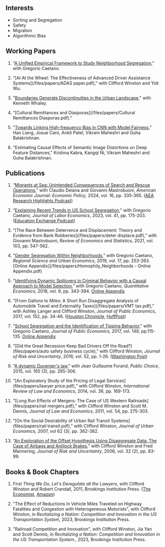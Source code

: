 ## Interests
- Sorting and Segregation
- Safety
- Migration
- Algorithmic Bias
   
## Working Papers

1. “[A Unified Empirical Framework to Study Neighborhood Segregation](/files/papers/Segregation.pdf),” with Gregorio Caetano.

2. “[AI At the Wheel: The Effectiveness of Advanced Driver Assistance Systems](/files/papers/ADAS paper.pdf),” with Clifford Winston and Yidi Wu.

3. "[Boundaries Generate Discontinuities in the Urban Landscape](/files/papers/Fragmentation.pdf)," with Kenneth Whaley.

4. “[Cultural Remittances and Diasporas](/files/papers/Cultural Remittances Diasporas.pdf).”

6. "[Towards Linking High-frequency Bias in CNN with Model Fairness](https://arxiv.org/abs/2302.03750),” Hao Liang, Josue Caro, Ankit Patel, Vikram Maheshri and Guha Balakrishnan.

7. "Estimating Causal Effects of Semantic Image Distortions on Deep Feature Distances," Krishna Kabra, Kangqi Ni, Vikram Maheshri and Guha Balakrishnan.


## Publications

1. “[Migrants at Sea: Unintended Consequences of Search and Rescue Operations](/files/papers/migrants_at_sea_AEJ.pdf),” with Claudio Deiana and Giovanni Mastrobuoni, *American Economic Journal: Economic Policy*, 2024, vol. 16, pp. 335-365. ([AEA Research Highlights Podcast](https://www.aeaweb.org/research/search-rescue-migrants-consequences))

1. “[Explaining Recent Trends in US School Segregation](/files/papers/segregationUS_JOLE.pdf),” with Gregorio Caetano, *Journal of Labor Economics*, 2023, vol. 41, pp. 175-203. 
([Education Exchange Podcast](https://www.educationnext.org/education-exchange-segregation-u-s-schools/))

1. “[The Race Between Deterrence and Displacement: Theory and Evidence from Bank Robberies](/files/papers/deter displace.pdf),” with Giovanni Mastrobuoni, *Review of Economics and Statistics*, 2021, vol. 103, pp. 547-562.

2. “[Gender Segregation Within Neighborhoods](/files/papers/CaetanoMaheshri_Foursquare.pdf),” with Gregorio Caetano, *Regional Science and Urban Economics*, 2019, vol. 17, pp. 253-263. [Online Appendix](/files/papers/Homophily_Neighborhoods - Online Appendix.pdf) 

3. “[Identifying Dynamic Spillovers in Criminal Behavior with a Causal Approach to Model Selection](/files/papers/CaetanoMaheshri_BrokenWindows.pdf),” with Gregorio Caetano, *Quantitative Economics*, 2018, vol. 9, pp. 343-394. [Online Appendix](/files/papers/Caetano_Maheshri_BrokenWindows_Appendix.pdf)

4. “[From Gallons to Miles: A Short Run Disaggregate Analysis of Automobile Travel and Externality Taxes](/files/papers/VMT tax.pdf),” with Ashley Langer and Clifford Winston, *Journal of Public Economics*, 2017, vol. 152, pp. 34-46. 
([Houston Chronicle](https://www.chron.com/news/transportation/article/New-study-supports-distance-based-driving-tax-11253346.php), [HuffPost](https://www.huffpost.com/entry/a-quaint-notion-users-of-infrastructure-should-pay_b_596b9832e4b022bb9372b29f))

5. “[School Segregation and the Identification of Tipping Behavior](/files/papers/CaetanoMaheshri_tipping.pdf),” with Gregorio Caetano, *Journal of Public Economics*, 2017, vol. 148, pp.115-135. [Online Appendix](/files/papers/Caetano_Maheshri_tipping_appendix.pdf)

6. “[Did the Great Recession Keep Bad Drivers Off the Road?](files/papers/auto safety business cycle),” with Clifford Winston, *Journal of Risk and Uncertainty*, 2016, vol. 52, pp. 1-26. 
([Washington Post](https://www.washingtonpost.com/news/the-switch/wp/2016/08/26/this-surprising-economic-trend-helps-make-the-case-for-driverless-cars/?noredirect=on&utm_term=.d39942e9d5e7))

7. “[A dynamic Duverger's law](files/papers/duverger.pdf),” with Jean Guillaume Forand, *Public Choice*, 2015, vol. 165 (3), pp. 285-306.

8. “[An Exploratory Study of the Pricing of Legal Services](files/papers/lawyer price.pdf),” with Clifford Winston, *International Review of Law and Economics*, 2014, vol. 38, pp. 169-173.

9. “[Long Run Effects of Mergers: The Case of US Western Railroads](files/papers/rail mergers.pdf),” with Clifford Winston and Scott M. Dennis, *Journal of Law and Economics*, 2011, vol. 54, pp. 275-303.

10. “[On the Social Desirability of Urban Rail Transit Systems](files/papers/rail transit.pdf),” with Clifford Winston, *Journal of Urban Economics*, 2007, vol 62 (3), pp. 362-382.

11. “[An Exploration of the Offset Hypothesis Using Disaggregate Data: The Case of Airbags and Antilock Brakes](files/papers/offset.pdf),” with Clifford Winston and Fred Mannering, *Journal of Risk and Uncertainty*, 2006, vol. 32 (2), pp. 83-99.

## Books & Book Chapters 

1. *First Thing We Do, Let's Deregulate all the Lawyers*, with Clifford Winston and Robert Crandall, 2011, Brookings Institution Press. 
([The Economist](https://www.economist.com/united-states/2011/09/03/not-enough-lawyers), [Amazon](https://www.amazon.com/First-Thing-Lets-Deregulate-Lawyers/dp/0815721900))

1. "The Effect of Reductions in Vehicle Miles Traveled on  Highway Fatalities and Congestion with Heterogeneous Motorists", with Clifford Winston, in *Revitalizing a Nation: Competition and Innovation in the US Transportation System*, 2023, Brookings Institution Press.

1. "Railroad Competition and Innovation", with Clifford Winston, Jia Yan and Scott Dennis, in *Revitalizing a Nation: Competition and Innovation in the US Transportation System.*, 2023, Brookings Institution Press.


<!--
[![Analytics](https://ga-beacon.appspot.com/UA-78646709-2/starter-academic/readme?pixel)](https://github.com/igrigorik/ga-beacon)
-->
